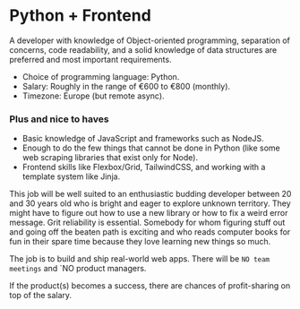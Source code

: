 # Python + Frontend

A developer with knowledge of Object-oriented programming, separation of concerns, code readability, and a solid knowledge of data structures are preferred and most important requirements.

- Choice of programming language: Python.
- Salary: Roughly in the range of €600 to €800 (monthly).
- Timezone: Europe (but remote async).

### Plus and nice to haves

- Basic knowledge of JavaScript and frameworks such as NodeJS.
- Enough to do the few things that cannot be done in Python (like some web scraping libraries that exist only for Node).
- Frontend skills like Flexbox/Grid, TailwindCSS, and working with a template system like Jinja.

This job will be well suited to an enthusiastic budding developer between 20 and 30 years old who is bright and eager to explore unknown territory. They might have to figure out how to use a new library or how to fix a weird error message. Grit reliability is essential. Somebody for whom figuring stuff out and going off the beaten path is exciting and who reads computer books for fun in their spare time because they love learning new things so much.

The job is to build and ship real-world web apps. There will be `NO team meetings` and `NO product managers.

If the product(s) becomes a success, there are chances of profit-sharing on top of the salary.